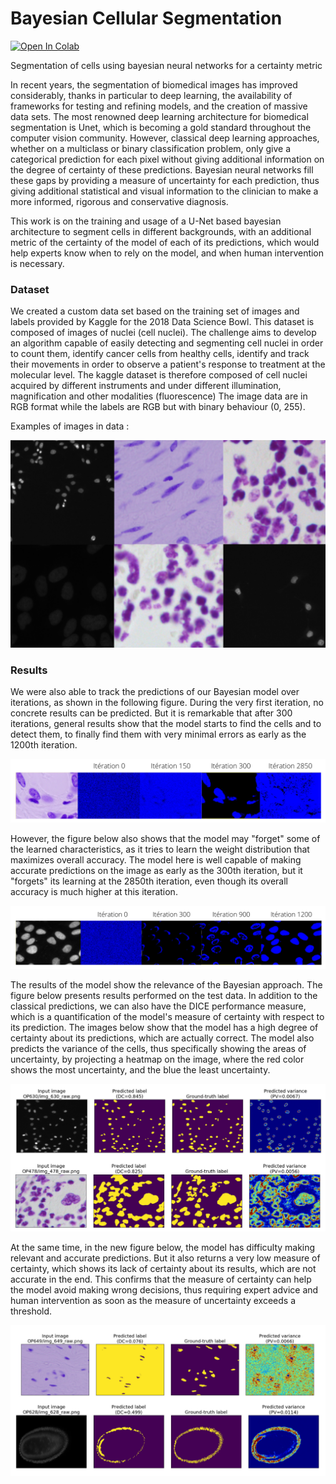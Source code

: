 # Bayesian Cellular Segmentation

[![Open In Colab](https://colab.research.google.com/assets/colab-badge.svg)](https://colab.research.google.com/github/IhabBendidi/Bayesian_Cellular_Segmentation/blob/main/Cell_Segmentation_Bayesian.ipynb)


Segmentation of cells using bayesian neural networks for a certainty metric

In recent years, the segmentation of biomedical images has improved considerably, thanks in particular to deep learning, the availability of frameworks for testing and refining models, and the creation of massive data sets. The most renowned deep learning architecture for biomedical segmentation is Unet, which is becoming a gold standard throughout the computer vision community. However, classical deep learning approaches, whether on a multiclass or binary classification problem, only give a categorical prediction for each pixel without giving additional information on the degree of certainty of these predictions. Bayesian neural networks fill these gaps by providing a measure of uncertainty for each prediction, thus giving additional statistical and visual information to the clinician to make a more informed, rigorous and conservative diagnosis.

This work is on the training and usage of a U-Net based bayesian architecture to segment cells in different backgrounds, with an additional metric of the certainty of the model of each of its predictions, which would help experts know when to rely on the model, and when human intervention is necessary.

### Dataset

We created a custom data set based on the training set of images and labels provided by Kaggle for the 2018 Data Science Bowl. This dataset is composed of images of nuclei (cell nuclei).  The challenge aims to develop an algorithm capable of easily detecting and segmenting cell nuclei in order to count them, identify cancer cells from healthy cells, identify and track their movements in order to observe a patient's response to treatment at the molecular level. The kaggle dataset is therefore composed of cell nuclei acquired by different instruments and under different illumination, magnification and other modalities (fluorescence) The image data are in RGB format while the labels are RGB but with binary behaviour (0, 255).

Examples of images in data :

<img src="https://github.com/IhabBendidi/Bayesian_Cellular_Segmentation/blob/main/images/raw_data_images.png" alt="Dataset images" width="600"/>

### Results

We were also able to track the predictions of our Bayesian model over iterations, as shown in the following figure. During the very first iteration, no concrete results can be predicted. But it is remarkable that after 300 iterations, general results show that the model starts to find the cells and to detect them, to finally find them with very minimal errors as early as the 1200th iteration.

<img src="https://github.com/IhabBendidi/Bayesian_Cellular_Segmentation/blob/main/images/bayesian_training_progress_1.png" alt="training progress"/>

However, the figure below also shows that the model may "forget" some of the learned characteristics, as it tries to learn the weight distribution that maximizes overall accuracy. The model here is well capable of making accurate predictions on the image as early as the 300th iteration, but it "forgets" its learning at the 2850th iteration, even though its overall accuracy is much higher at this iteration.

<img src="https://github.com/IhabBendidi/Bayesian_Cellular_Segmentation/blob/main/images/bayesian_training_progress_2.png" alt="training progress"/>

The results of the model show the relevance of the Bayesian approach. The figure below presents results performed on the test data. In addition to the classical predictions, we can also have the DICE performance measure, which is a quantification of the model's measure of certainty with respect to its prediction. The images below show that the model has a high degree of certainty about its predictions, which are actually correct. The model also predicts the variance of the cells, thus specifically showing the areas of uncertainty, by projecting a heatmap on the image, where the red color shows the most uncertainty, and the blue the least uncertainty.

<img src="https://github.com/IhabBendidi/Bayesian_Cellular_Segmentation/blob/main/images/bayesian_good_results.png" alt="test results"/>

At the same time, in the new figure below, the model has difficulty making relevant and accurate predictions. But it also returns a very low measure of certainty, which shows its lack of certainty about its results, which are not accurate in the end. This confirms that the measure of certainty can help the model avoid making wrong decisions, thus requiring expert advice and human intervention as soon as the measure of uncertainty exceeds a threshold.

<img src="https://github.com/IhabBendidi/Bayesian_Cellular_Segmentation/blob/main/images/bayesian_bad_results.png" alt="test results"/>

